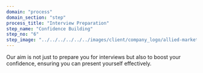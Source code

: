 ```yaml
---
domain: "process"
domain_section: "step"
process_title: "Interview Preparation"
step_name: "Confidence Building"
step_no: "6"
step_image: "../../../../../../images/client/company_logo/allied-marketing.png"
---
```


Our aim is not just to prepare you for interviews but also to boost your confidence, ensuring you can present yourself effectively.
